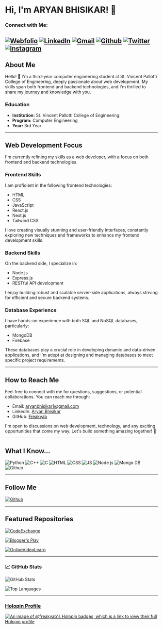# Hi, I'm ARYAN BHISIKAR! 🚀


### Connect with Me:
[![Webfolio](https://img.shields.io/badge/Webfolio-brown?style=for-the-badge&logo=microsoftedge&logoColor=white)](https://aryanbhisikar.vercel.app)
[![LinkedIn](https://img.shields.io/badge/LinkedIn-blue?style=for-the-badge&logo=LinkedIn&logoColor=white)](https://www.linkedin.com/in/aryan-bhisikar-843512261/)
[![Gmail](https://img.shields.io/badge/Gmail-red?style=for-the-badge&logo=Gmail&logoColor=white)](mailto:aryanbhisikar1@gmail.com)
[![Github](https://img.shields.io/badge/Github-violet?style=for-the-badge&logo=Github&logoColor=black)](https://github.com/Freakyab)
[![Twitter](https://img.shields.io/badge/Twitter-grey?style=for-the-badge&logo=X&logoColor=white)](https://twitter.com/AryanBhisikar)
[![Instagram](https://img.shields.io/badge/Instagram-pink?style=for-the-badge&logo=Instagram&logoColor=white)](https://www.instagram.com/aryan_bhisikar/?hl=en)
---

## About Me

Hello! 👋 I'm a third-year computer engineering student at St. Vincent Pallotti College of Engineering, deeply passionate about web development. My skills span both frontend and backend technologies, and I'm thrilled to share my journey and knowledge with you.

### Education

- **Institution:** St. Vincent Pallotti College of Engineering
- **Program:** Computer Engineering
- **Year:** 3rd Year

---

## Web Development Focus

I'm currently refining my skills as a web developer, with a focus on both frontend and backend technologies.

### Frontend Skills

I am proficient in the following frontend technologies:

- HTML
- CSS
- JavaScript
- React.js
- Next.js
- Tailwind CSS

I love creating visually stunning and user-friendly interfaces, constantly exploring new techniques and frameworks to enhance my frontend development skills.

### Backend Skills

On the backend side, I specialize in:

- Node.js
- Express.js
- RESTful API development

I enjoy building robust and scalable server-side applications, always striving for efficient and secure backend systems.

### Database Experience

I have hands-on experience with both SQL and NoSQL databases, particularly:

- MongoDB
- Firebase

These databases play a crucial role in developing dynamic and data-driven applications, and I'm adept at designing and managing databases to meet specific project requirements.

---

## How to Reach Me

Feel free to connect with me for questions, suggestions, or potential collaborations. You can reach me through:

- Email: [aryanbhisikar1@gmail.com](mailto:aryanbhisikar1@gmail.com)
- LinkedIn: [Aryan Bhisikar](https://www.linkedin.com/in/aryanbhisikar/)
- GitHub: [Freakyab](https://github.com/Freakyab)

I'm open to discussions on web development, technology, and any exciting opportunities that come my way. Let's build something amazing together! 🚀

---

## What I Know...

![Python](https://img.shields.io/badge/python-%20-green?style=social&logo=python)
![C++](https://img.shields.io/badge/C++-%20-green?style=social&logo=C++)
![C](https://img.shields.io/badge/-%20-green?style=social&logo=C)
![HTML](https://img.shields.io/badge/HTML-%20-green?style=social&logo=html5) 
![CSS](https://img.shields.io/badge/Css-%20-green?style=social&logo=CSS3)
![JS](https://img.shields.io/badge/Javascript-%20-green?style=social&logo=Javascript)
![Node js](https://img.shields.io/badge/Nodejs-%20-green?style=social&logo=NodeJs)
![Mongo DB](https://img.shields.io/badge/Mongodb-%20-green?style=social&logo=Mongodb)
![Github](https://img.shields.io/badge/Github-%20-green?style=social&logo=Github)

---

## Follow Me

[![Github](https://img.shields.io/github/followers/Freakyab?label=Follow&style=social)](https://github.com/Freakyab)

---

## Featured Repositories

[![CodeExchange](https://github-readme-stats.vercel.app/api/pin/?username=Freakyab&repo=CodeExchange&theme=dracula)](https://github.com/Freakyab/CodeExchange)

[![Blogger's Play](https://github-readme-stats.vercel.app/api/pin/?username=Freakyab&repo=Blogger-s-Play&theme=dracula)](https://github.com/Freakyab/Blogger-s-Play) 

[![OnlineVideoLearn](https://github-readme-stats.vercel.app/api/pin/?username=Freakyab&repo=OnlineVideoLearn&theme=dracula)](https://github.com/Freakyab/OnlineVideoLearn)

---

### 📈 GitHub Stats

![GitHub Stats](https://github-readme-stats.vercel.app/api?username=Freakyab&theme=dracula&show_icons=true)

![Top Languages](https://github-readme-stats.vercel.app/api/top-langs/?username=Freakyab&theme=dracula&show_icons=true)

---

### [Holopin Profile](https://holopin.me/freakyab)
[![An image of @freakyab's Holopin badges, which is a link to view their full Holopin profile](https://holopin.me/freakyab)](https://holopin.io/@freakyab)
